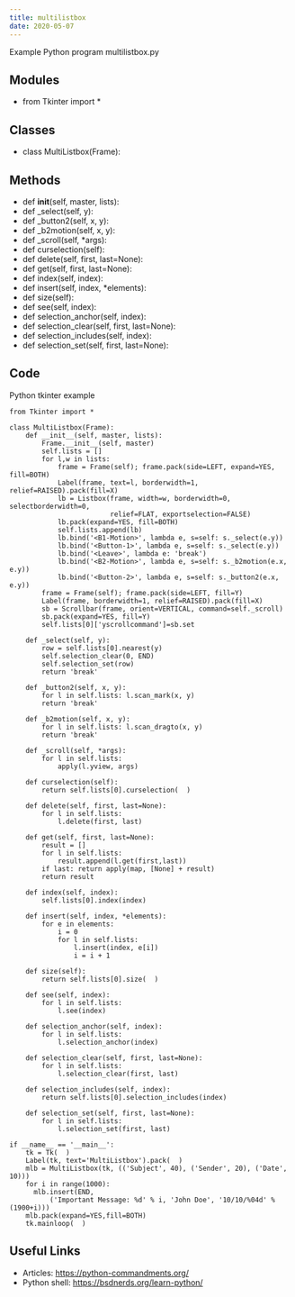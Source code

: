 ```yaml
---
title: multilistbox
date: 2020-05-07
---
```

Example Python program multilistbox.py

## Modules

* from Tkinter import *

## Classes

* class MultiListbox(Frame):

## Methods

* def __init__(self, master, lists):
* def _select(self, y):
* def _button2(self, x, y):
* def _b2motion(self, x, y):
* def _scroll(self, *args):
* def curselection(self):
* def delete(self, first, last=None):
* def get(self, first, last=None):
* def index(self, index):
* def insert(self, index, *elements):
* def size(self):
* def see(self, index):
* def selection_anchor(self, index):
* def selection_clear(self, first, last=None):
* def selection_includes(self, index):
* def selection_set(self, first, last=None):

## Code

Python tkinter example

    from Tkinter import *
    
    class MultiListbox(Frame):
        def __init__(self, master, lists):
            Frame.__init__(self, master)
            self.lists = []
            for l,w in lists:
                frame = Frame(self); frame.pack(side=LEFT, expand=YES, fill=BOTH)
                Label(frame, text=l, borderwidth=1, relief=RAISED).pack(fill=X)
                lb = Listbox(frame, width=w, borderwidth=0, selectborderwidth=0,
                             relief=FLAT, exportselection=FALSE)
                lb.pack(expand=YES, fill=BOTH)
                self.lists.append(lb)
                lb.bind('<B1-Motion>', lambda e, s=self: s._select(e.y))
                lb.bind('<Button-1>', lambda e, s=self: s._select(e.y))
                lb.bind('<Leave>', lambda e: 'break')
                lb.bind('<B2-Motion>', lambda e, s=self: s._b2motion(e.x, e.y))
                lb.bind('<Button-2>', lambda e, s=self: s._button2(e.x, e.y))
            frame = Frame(self); frame.pack(side=LEFT, fill=Y)
            Label(frame, borderwidth=1, relief=RAISED).pack(fill=X)
            sb = Scrollbar(frame, orient=VERTICAL, command=self._scroll)
            sb.pack(expand=YES, fill=Y)
            self.lists[0]['yscrollcommand']=sb.set
    
        def _select(self, y):
            row = self.lists[0].nearest(y)
            self.selection_clear(0, END)
            self.selection_set(row)
            return 'break'
    
        def _button2(self, x, y):
            for l in self.lists: l.scan_mark(x, y)
            return 'break'
    
        def _b2motion(self, x, y):
            for l in self.lists: l.scan_dragto(x, y)
            return 'break'
    
        def _scroll(self, *args):
            for l in self.lists:
                apply(l.yview, args)
    
        def curselection(self):
            return self.lists[0].curselection(  )
    
        def delete(self, first, last=None):
            for l in self.lists:
                l.delete(first, last)
    
        def get(self, first, last=None):
            result = []
            for l in self.lists:
                result.append(l.get(first,last))
            if last: return apply(map, [None] + result)
            return result
    
        def index(self, index):
            self.lists[0].index(index)
    
        def insert(self, index, *elements):
            for e in elements:
                i = 0
                for l in self.lists:
                    l.insert(index, e[i])
                    i = i + 1
    
        def size(self):
            return self.lists[0].size(  )
    
        def see(self, index):
            for l in self.lists:
                l.see(index)
    
        def selection_anchor(self, index):
            for l in self.lists:
                l.selection_anchor(index)
    
        def selection_clear(self, first, last=None):
            for l in self.lists:
                l.selection_clear(first, last)
    
        def selection_includes(self, index):
            return self.lists[0].selection_includes(index)
    
        def selection_set(self, first, last=None):
            for l in self.lists:
                l.selection_set(first, last)
    
    if __name__ == '__main__':
        tk = Tk(  )
        Label(tk, text='MultiListbox').pack(  )
        mlb = MultiListbox(tk, (('Subject', 40), ('Sender', 20), ('Date', 10)))
        for i in range(1000):
          mlb.insert(END, 
              ('Important Message: %d' % i, 'John Doe', '10/10/%04d' % (1900+i)))
        mlb.pack(expand=YES,fill=BOTH)
        tk.mainloop(  )
    
    

## Useful Links

- Articles: https://python-commandments.org/
- Python shell: https://bsdnerds.org/learn-python/

